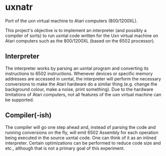 # uxnatr
Port of the uxn virtual machine to Atari computers (800/1200XL).

This project's objective is to implement an interpreter (and possibly a compiler of sorts)
to run uxntal code written for the Uxn virtual machine on Atari computers such as the 800/1200XL
(based on the 6502 processor).

## Interpreter

The interpreter works by parsing an uxntal program and converting its instructions to 6502
instructions. Whenever devices or specific memory addresses are accessed in uxntal, the
interpreter will perform the necessary conversions to make the Atari hardware do a similar
thing (e.g. change the background colour, make a noise, print something). Due to the hardware
limitations of Atari computers, not all features of the uxn virtual machine can be supported.

## Compiler(-ish)

The compiler will go one step ahead and, instead of parsing the code and running conversions
on the fly, will emit 6502 Assembly for each operation being executed in the source uxntal
code. One can think of it as an inlined interpreter. Certain optimizations can be performed
to reduce code size and etc., although that is not a primary goal of this experiment.
